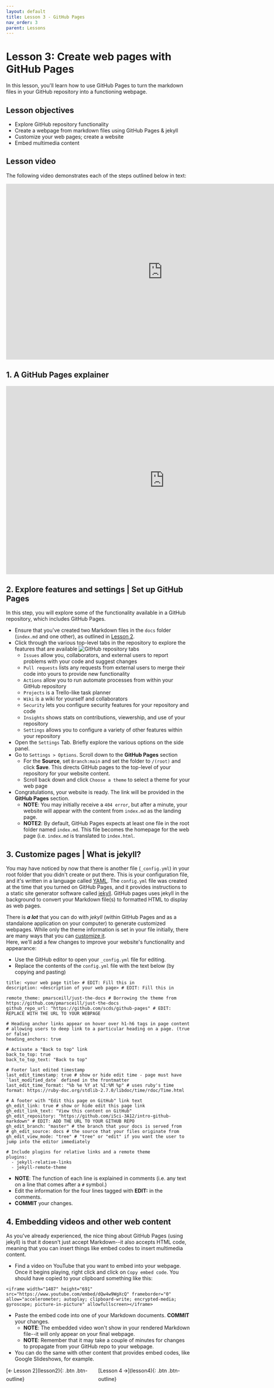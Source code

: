```yaml
---
layout: default
title: Lesson 3 - GitHub Pages
nav_order: 3
parent: Lessons
---
```


<!-- Edit the content below for the workshop in question. Once you're ready to publish, remove the comment characters e.g. "<!--" at the start and end -->
# Lesson 3: Create web pages with GitHub Pages
In this lesson, you'll learn how to use GitHub Pages to turn the markdown files in your GitHub repository into a functioning webpage.

## Lesson objectives 
- Explore GitHub repository functionality
- Create a webpage from markdown files using GitHub Pages & jekyll
- Customize your web pages; create a website
- Embed multimedia content

## Lesson video
The following video demonstrates each of the steps outlined below in text:
<iframe height="480" width="853" allowfullscreen frameborder=0 src="https://echo360.ca/media/fbed2775-7252-4c33-977f-8e232fc6caa3/public?autoplay=false&automute=false"></iframe>

## 1. A GitHub Pages explainer
<iframe width="864" height="514" src="https://www.youtube.com/embed/2MsN8gpT6jY" frameborder="0" allow="accelerometer; autoplay; clipboard-write; encrypted-media; gyroscope; picture-in-picture" allowfullscreen></iframe>

## 2. Explore features and settings | Set up GitHub Pages
In this step, you will explore some of the functionality available in a GitHub repository, which includes GitHub Pages. 
- Ensure that you've created two Markdown files in the ```docs``` folder (```index.md``` and one other), as outlined in [Lesson 2](lesson2).
- Click through the various top-level tabs in the repository to explore the features that are available
![GitHub repository tabs](/assets/img/github-tabs.png)
  - ```Issues``` allow you, collaborators, and external users to report problems with your code and suggest changes
  - ```Pull requests``` lists any requests from external users to merge their code into yours to provide new functionality
  - ```Actions``` allow you to run automate processes from within your GitHub repository
  - ```Projects``` is a Trello-like task planner 
  - ```Wiki``` is a wiki for yourself and collaborators
  - ```Security``` lets you configure security features for your repository and code
  - ```Insights``` shows stats on contributions, viewership, and use of your repository
  - ```Settings``` allows you to configure a variety of other features within your repository
- Open the ```Settings``` Tab. Briefly explore the various options on the side panel.
- Go to ```Settings > Options```. Scroll down to the **GitHub Pages** section
  - For the **Source**, set ```Branch:main``` and set the folder to ```/(root)``` and click **Save**. This directs GitHub pages to the top-level of your repository for your website content.
  - Scroll back down and click ```Choose a theme``` to select a theme for your web page
- Congratulations, your website is ready. The link will be provided in the **GitHub Pages** section.
  - **NOTE**: You may initially receive a ```404 error```, but after a minute, your website will appear with the content from ```index.md``` as the landing page.
  - **NOTE2**: By default, GitHub Pages expects at least one file in the root folder named ```index.md```. This file becomes the homepage for the web page (i.e. ```index.md``` is translated to ```index.html```.

## 3. Customize pages | What is jekyll?
You may have noticed by now that there is another file (```_config.yml```) in your root folder that you didn't create or put there. This is your configuration file, and it's written in a language called [YAML](https://en.wikipedia.org/wiki/YAML). The ```config.yml``` file was created at the time that you turned on GitHub Pages, and it provides instructions to a static site generator software called [jekyll](https://jekyllrb.com/). GitHub pages uses jekyll in the background to convert your Markdown file(s) to formatted HTML to display as web pages. 

There is ***a lot*** that you can do with *jekyll* (within GitHub Pages and as a standalone application on your computer) to generate customized webpages. While only the theme information is set in your file initially, there are many ways that you can [customize it](https://help.github.com/en/github/working-with-github-pages/about-github-pages-and-jekyll#default-plugins).  
Here, we'll add a few changes to improve your website's functionality and appearance:
- Use the GitHub editor to open your ```_config.yml``` file for editing.
- Replace the contents of the ```config.yml``` file with the text below (by copying and pasting)

```
title: <your web page title> # EDIT: Fill this in
description: <description of your web page> # EDIT: Fill this in

remote_theme: pmarsceill/just-the-docs # Borrowing the theme from https://github.com/pmarsceill/just-the-docs
github_repo_url: "https://github.com/scds/github-pages" # EDIT: REPLACE WITH THE URL TO YOUR WEBPAGE

# Heading anchor links appear on hover over h1-h6 tags in page content
# allowing users to deep link to a particular heading on a page. (true or false)
heading_anchors: true

# Activate a "Back to top" link
back_to_top: true
back_to_top_text: "Back to top"

# Footer last edited timestamp
last_edit_timestamp: true # show or hide edit time - page must have `last_modified_date` defined in the frontmatter
last_edit_time_format: "%b %e %Y at %I:%M %p" # uses ruby's time format: https://ruby-doc.org/stdlib-2.7.0/libdoc/time/rdoc/Time.html

# A footer with "Edit this page on GitHub" link text
gh_edit_link: true # show or hide edit this page link
gh_edit_link_text: "View this content on GitHub"
gh_edit_repository: "https://github.com/iSci-3A12/intro-github-markdown" # EDIT: ADD THE URL TO YOUR GITHUB REPO
gh_edit_branch: "master" # the branch that your docs is served from
# gh_edit_source: docs # the source that your files originate from
gh_edit_view_mode: "tree" # "tree" or "edit" if you want the user to jump into the editor immediately

# Include plugins for relative links and a remote theme
plugins:
  - jekyll-relative-links
  - jekyll-remote-theme
```

- **NOTE**: The function of each line is explained in comments (i.e. any text on a line that comes after a ```#``` symbol.)
- Edit the information for the four lines tagged with **EDIT:** in the comments.
- **COMMIT** your changes.

## 4. Embedding videos and other web content
As you've already experienced, the nice thing about GitHub Pages (using jekyll) is that it doesn't just accept Markdown--it also accepts HTML code, meaning that you can insert things like embed codes to insert multimedia content.
- Find a video on YouTube that you want to embed into your webpage. Once it begins playing, right click and click on ```Copy embed code```. You should have copied to your clipboard something like this: 

```
<iframe width="1487" height="691" src="https://www.youtube.com/embed/dQw4w9WgXcQ" frameborder="0" allow="accelerometer; autoplay; clipboard-write; encrypted-media; gyroscope; picture-in-picture" allowfullscreen></iframe>
```

- Paste the embed code into one of your Markdown documents. **COMMIT** your changes.
  - **NOTE**: The embedded video won't show in your rendered Markdown file--it will only appear on your final webpage. 
  - **NOTE**: Remember that it may take a couple of minutes for changes to propagate from your GitHub repo to your webpage.
- You can do the same with other content that provides embed codes, like Google Slideshows, for example.

<div style="display: flex;">
<div style="flex-grow: 1;" markdown="1">
[🡨 Lesson 2](lesson2){: .btn .btn-outline} 
</div>

<div markdown="1">
[Lesson 4 🡪](lesson4){: .btn .btn-outline}
</div>
</div>